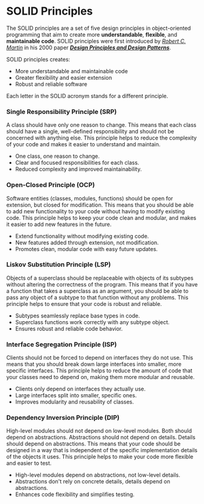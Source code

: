 # SOLID Principles

The SOLID principles are a set of five design principles in object-oriented programming that aim to create more **understandable**, **flexible**, and **maintainable code**.
SOLID principles were first introduced by *[Robert C. Martin](https://en.wikipedia.org/wiki/Robert_C._Martin)* in his 2000 paper ***[Design Principles and Design Patterns](https://staff.cs.utu.fi/~jounsmed/doos_06/material/DesignPrinciplesAndPatterns.pdf)***.

SOLID principles creates:
+ More understandable and maintainable code
+ Greater flexibility and easier extension
+ Robust and reliable software

Each letter in the SOLID acronym stands for a different principle.

### Single Responsibility Principle (SRP)
A class should have only one reason to change. This means that each class should have a single, well-defined responsibility and should not be concerned with anything else. This principle helps to reduce the complexity of your code and makes it easier to understand and maintain.
+ One class, one reason to change.
+ Clear and focused responsibilities for each class.
+ Reduced complexity and improved maintainability.

### Open-Closed Principle (OCP)
Software entities (classes, modules, functions) should be open for extension, but closed for modification. This means that you should be able to add new functionality to your code without having to modify existing code. This principle helps to keep your code clean and modular, and makes it easier to add new features in the future.
+ Extend functionality without modifying existing code.
+ New features added through extension, not modification.
+ Promotes clean, modular code with easy future updates.

### Liskov Substitution Principle (LSP)
Objects of a superclass should be replaceable with objects of its subtypes without altering the correctness of the program. This means that if you have a function that takes a superclass as an argument, you should be able to pass any object of a subtype to that function without any problems. This principle helps to ensure that your code is robust and reliable.
+ Subtypes seamlessly replace base types in code.
+ Superclass functions work correctly with any subtype object.
+ Ensures robust and reliable code behavior.

### Interface Segregation Principle (ISP)
Clients should not be forced to depend on interfaces they do not use. This means that you should break down large interfaces into smaller, more specific interfaces. This principle helps to reduce the amount of code that your classes need to depend on, making them more modular and reusable.
+ Clients only depend on interfaces they actually use.
+ Large interfaces split into smaller, specific ones.
+ Improves modularity and reusability of classes.

### Dependency Inversion Principle (DIP)
High-level modules should not depend on low-level modules. Both should depend on abstractions. Abstractions should not depend on details. Details should depend on abstractions. This means that your code should be designed in a way that is independent of the specific implementation details of the objects it uses. This principle helps to make your code more flexible and easier to test.
+ High-level modules depend on abstractions, not low-level details.
+ Abstractions don't rely on concrete details, details depend on abstractions.
+ Enhances code flexibility and simplifies testing.
